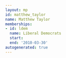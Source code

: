 ```yaml
---
layout: mp
id: matthew_taylor
name: Matthew Taylor
memberships:
- id: ldem
  name: Liberal Democrats
  start: 
  end: '2010-03-30'
autogenerated: true
---
```

